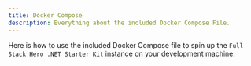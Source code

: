 ```yaml
---
title: Docker Compose
description: Everything about the included Docker Compose File.
---
```


Here is how to use the included Docker Compose file to spin up the `Full Stack Hero .NET Starter Kit` instance on your development machine.
